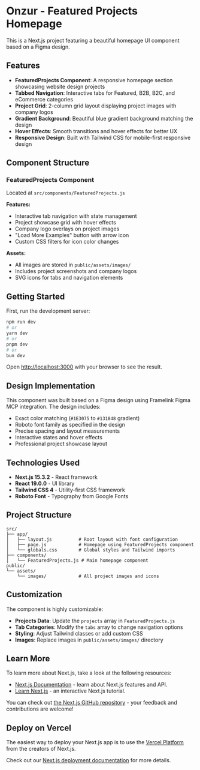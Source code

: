 # Onzur - Featured Projects Homepage

This is a Next.js project featuring a beautiful homepage UI component based on a Figma design.

## Features

- **FeaturedProjects Component**: A responsive homepage section showcasing website design projects
- **Tabbed Navigation**: Interactive tabs for Featured, B2B, B2C, and eCommerce categories
- **Project Grid**: 2-column grid layout displaying project images with company logos
- **Gradient Background**: Beautiful blue gradient background matching the design
- **Hover Effects**: Smooth transitions and hover effects for better UX
- **Responsive Design**: Built with Tailwind CSS for mobile-first responsive design

## Component Structure

### FeaturedProjects Component

Located at `src/components/FeaturedProjects.js`

**Features:**

- Interactive tab navigation with state management
- Project showcase grid with hover effects
- Company logo overlays on project images
- "Load More Examples" button with arrow icon
- Custom CSS filters for icon color changes

**Assets:**

- All images are stored in `public/assets/images/`
- Includes project screenshots and company logos
- SVG icons for tabs and navigation elements

## Getting Started

First, run the development server:

```bash
npm run dev
# or
yarn dev
# or
pnpm dev
# or
bun dev
```

Open [http://localhost:3000](http://localhost:3000) with your browser to see the result.

## Design Implementation

This component was built based on a Figma design using Framelink Figma MCP integration. The design includes:

- Exact color matching (`#1E3075` to `#131848` gradient)
- Roboto font family as specified in the design
- Precise spacing and layout measurements
- Interactive states and hover effects
- Professional project showcase layout

## Technologies Used

- **Next.js 15.3.2** - React framework
- **React 19.0.0** - UI library
- **Tailwind CSS 4** - Utility-first CSS framework
- **Roboto Font** - Typography from Google Fonts

## Project Structure

```
src/
├── app/
│   ├── layout.js          # Root layout with font configuration
│   ├── page.js            # Homepage using FeaturedProjects component
│   └── globals.css        # Global styles and Tailwind imports
├── components/
│   └── FeaturedProjects.js # Main homepage component
public/
└── assets/
    └── images/            # All project images and icons
```

## Customization

The component is highly customizable:

- **Projects Data**: Update the `projects` array in `FeaturedProjects.js`
- **Tab Categories**: Modify the `tabs` array to change navigation options
- **Styling**: Adjust Tailwind classes or add custom CSS
- **Images**: Replace images in `public/assets/images/` directory

## Learn More

To learn more about Next.js, take a look at the following resources:

- [Next.js Documentation](https://nextjs.org/docs) - learn about Next.js features and API.
- [Learn Next.js](https://nextjs.org/learn) - an interactive Next.js tutorial.

You can check out [the Next.js GitHub repository](https://github.com/vercel/next.js/) - your feedback and contributions are welcome!

## Deploy on Vercel

The easiest way to deploy your Next.js app is to use the [Vercel Platform](https://vercel.com/new?utm_medium=default-template&filter=next.js&utm_source=create-next-app&utm_campaign=create-next-app-readme) from the creators of Next.js.

Check out our [Next.js deployment documentation](https://nextjs.org/docs/deployment) for more details.
